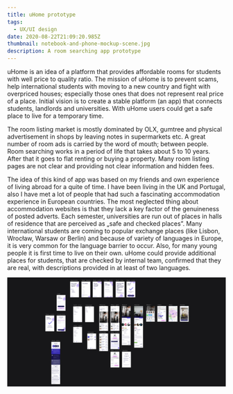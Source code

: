 ```yaml
---
title: uHome prototype
tags:
  - UX/UI design
date: 2020-08-22T21:09:20.985Z
thumbnail: notebook-and-phone-mockup-scene.jpg
description: A room searching app prototype
---
```

uHome is an idea of a platform that provides affordable rooms for students with well price to quality ratio. The mission of uHome is to prevent scams, help international students with moving to a new country and fight with overpriced houses; especially those ones that does not represent real price of a place. Initial vision is to create a stable platform (an app) that connects students, landlords and universities. With uHome users could get a safe place to live for a temporary time. 

The room listing market is mostly dominated by OLX, gumtree and physical advertisement in shops by leaving notes in supermarkets etc. A great number of room ads is carried by the word of mouth; between people. Room searching works in a period of life that takes about 5 to 10 years. After that it goes to flat renting or buying a property. Many room listing pages are not clear and providing not clear information and hidden fees. 

The idea of this kind of app was based on my friends and own experience of living abroad for a quite of time. I have been living in the UK and Portugal,  also I have met a lot of people that had such a fascinating accommodation experience in European countries. The most neglected thing about accommodation websites is that they lack a key factor of the genuineness of posted adverts. Each semester, universities are run out of places in halls of residence that are perceived as „safe and checked places”. Many international students are coming to popular exchange places (like Lisbon, Wrocław, Warsaw or Berlin) and because of variety of languages in Europe, it is very common for the language barrier to occur. Also, for many young people it is first time to live on their own. uHome could provide additional places for students, that are checked by internal team, confirmed that they are real, with descriptions provided in at least of two languages. 

![](artboard.jpg)
